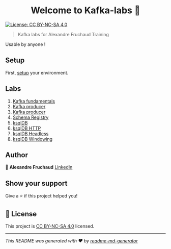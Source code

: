 <h1 align="center">Welcome to Kafka-labs 👋</h1>
<p>
  <a href="LICENSE" target="_blank">
    <img alt="License: CC BY-NC-SA 4.0" src="https://img.shields.io/badge/License-CC_BY_NC_SA_4.0-yellow.svg" />
  </a>
</p>

> Kafka labs for Alexandre Fruchaud Training

Usable by anyone !

## Setup

First, [setup](./setup/setup.md) your environment.

## Labs

1. [Kafka fundamentals](./labs/lab_01_fundamentals.md)
2. [Kafka producer](./labs/lab_02_producer.md)
3. [Kafka producer](./labs/lab_03_consumer.md)
4. [Schema Registry](./labs/lab_04_schema_registry.md)
5. [ksqlDB](./labs/lab_05_ksql.md)
6. [ksqlDB HTTP](./labs/lab_06_ksql_http.md)
7. [ksqlDB Headless](./labs/lab_07_ksql_headless.md)
8. [ksqlDB Windowing](./labs/lab_08_ksql_headless.md)

## Author

👤 **Alexandre Fruchaud** [LinkedIn](https://www.linkedin.com/in/alexandre-fruchaud/)

## Show your support

Give a ⭐️ if this project helped you!

## 📝 License

This project is [CC BY-NC-SA 4.0](LICENSE) licensed.

***
_This README was generated with ❤️ by [readme-md-generator](https://github.com/kefranabg/readme-md-generator)_
